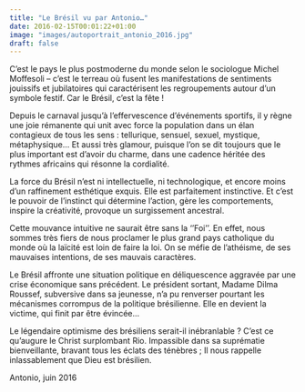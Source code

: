 ```yaml
---
title: "Le Brésil vu par Antonio…"
date: 2016-02-15T00:01:22+01:00
image: "images/autoportrait_antonio_2016.jpg"
draft: false
---
```


C’est le pays le plus postmoderne du monde selon le sociologue Michel Moffesoli – c’est le terreau où fusent les manifestations de sentiments jouissifs et jubilatoires qui caractérisent les regroupements autour d’un symbole festif. Car le Brésil, c’est la fête !
<!--more-->
Depuis le carnaval jusqu’à l’effervescence d’événements sportifs, il y règne une joie rémanente qui unit avec force la population dans un élan contagieux de tous les sens : tellurique, sensuel, sexuel, mystique, métaphysique… Et aussi très glamour, puisque l’on se dit toujours que le plus important est d’avoir du charme, dans une cadence héritée des rythmes africains qui résonne la cordialité.

La force du Brésil n’est ni intellectuelle, ni technologique, et encore moins d’un raffinement esthétique exquis. Elle est parfaitement instinctive. Et c’est le pouvoir de l’instinct qui détermine l’action, gère les comportements, inspire la créativité, provoque un surgissement ancestral.

Cette mouvance intuitive ne saurait être sans la ‘’Foi’’. En effet, nous sommes très fiers de nous proclamer le plus grand pays catholique du monde où la laïcité est loin de faire la loi. On se méfie de l’athéisme, de ses mauvaises intentions, de ses mauvais caractères.

Le Brésil affronte une situation politique en déliquescence aggravée par une crise économique sans précédent. Le président sortant, Madame Dilma Roussef, subversive dans sa jeunesse, n’a pu renverser pourtant les mécanismes corrompus de la politique brésilienne. Elle en devient la victime, qui finit par être évincée…

Le légendaire optimisme des brésiliens serait-il inébranlable ? C’est ce qu’augure le Christ surplombant Rio. Impassible dans sa suprématie bienveillante, bravant tous les éclats des ténèbres ; Il nous rappelle inlassablement que Dieu est brésilien.

Antonio, juin 2016
